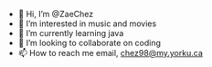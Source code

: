 - 👋 Hi, I’m @ZaeChez
- 👀 I’m interested in music and movies
- 🌱 I’m currently learning java
- 💞️ I’m looking to collaborate on coding
- 📫 How to reach me email, chez98@my.yorku.ca

<!---
ZaeChez/ZaeChez is a ✨ special ✨ repository because its `README.md` (this file) appears on your GitHub profile.
You can click the Preview link to take a look at your changes.
--->
